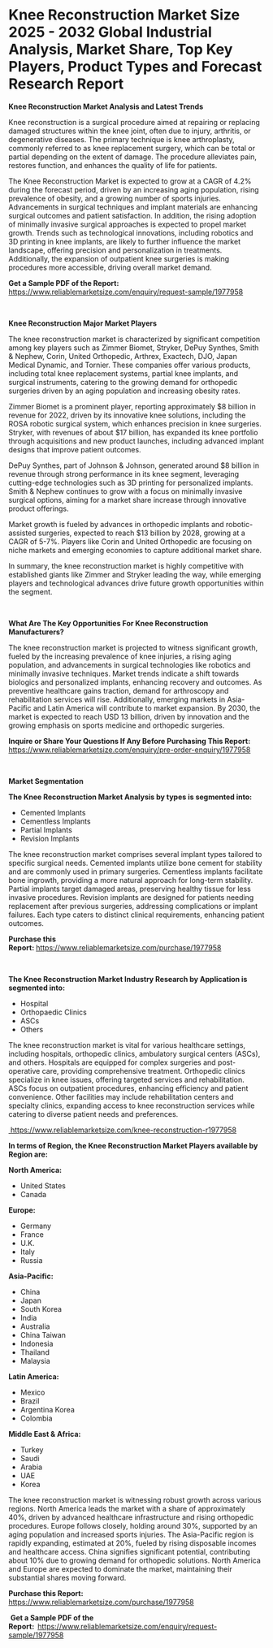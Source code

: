 <p><h1>Knee Reconstruction Market Size 2025 - 2032 Global Industrial Analysis, Market Share, Top Key Players, Product Types and Forecast Research Report</h1></p><p><strong>Knee Reconstruction Market Analysis and Latest Trends</strong></p>
<p><p>Knee reconstruction is a surgical procedure aimed at repairing or replacing damaged structures within the knee joint, often due to injury, arthritis, or degenerative diseases. The primary technique is knee arthroplasty, commonly referred to as knee replacement surgery, which can be total or partial depending on the extent of damage. The procedure alleviates pain, restores function, and enhances the quality of life for patients.</p><p>The Knee Reconstruction Market is expected to grow at a CAGR of 4.2% during the forecast period, driven by an increasing aging population, rising prevalence of obesity, and a growing number of sports injuries. Advancements in surgical techniques and implant materials are enhancing surgical outcomes and patient satisfaction. In addition, the rising adoption of minimally invasive surgical approaches is expected to propel market growth. Trends such as technological innovations, including robotics and 3D printing in knee implants, are likely to further influence the market landscape, offering precision and personalization in treatments. Additionally, the expansion of outpatient knee surgeries is making procedures more accessible, driving overall market demand.</p></p>
<p><strong>Get a Sample PDF of the Report:&nbsp;</strong> <a href="https://www.reliablemarketsize.com/enquiry/request-sample/1977958?utm_campaign=3198&utm_medium=2&utm_source=Github&utm_content=ia&utm_term=13042025&utm_id=knee-reconstruction">https://www.reliablemarketsize.com/enquiry/request-sample/1977958</a></p>
<p>&nbsp;</p>
<p><strong>Knee Reconstruction Major Market Players</strong></p>
<p><p>The knee reconstruction market is characterized by significant competition among key players such as Zimmer Biomet, Stryker, DePuy Synthes, Smith & Nephew, Corin, United Orthopedic, Arthrex, Exactech, DJO, Japan Medical Dynamic, and Tornier. These companies offer various products, including total knee replacement systems, partial knee implants, and surgical instruments, catering to the growing demand for orthopedic surgeries driven by an aging population and increasing obesity rates.</p><p>Zimmer Biomet is a prominent player, reporting approximately $8 billion in revenue for 2022, driven by its innovative knee solutions, including the ROSA robotic surgical system, which enhances precision in knee surgeries. Stryker, with revenues of about $17 billion, has expanded its knee portfolio through acquisitions and new product launches, including advanced implant designs that improve patient outcomes.</p><p>DePuy Synthes, part of Johnson & Johnson, generated around $8 billion in revenue through strong performance in its knee segment, leveraging cutting-edge technologies such as 3D printing for personalized implants. Smith & Nephew continues to grow with a focus on minimally invasive surgical options, aiming for a market share increase through innovative product offerings.</p><p>Market growth is fueled by advances in orthopedic implants and robotic-assisted surgeries, expected to reach $13 billion by 2028, growing at a CAGR of 5-7%. Players like Corin and United Orthopedic are focusing on niche markets and emerging economies to capture additional market share.</p><p>In summary, the knee reconstruction market is highly competitive with established giants like Zimmer and Stryker leading the way, while emerging players and technological advances drive future growth opportunities within the segment.</p></p>
<p>&nbsp;</p>
<p><strong>What Are The Key Opportunities For Knee Reconstruction Manufacturers?</strong></p>
<p><p>The knee reconstruction market is projected to witness significant growth, fueled by the increasing prevalence of knee injuries, a rising aging population, and advancements in surgical technologies like robotics and minimally invasive techniques. Market trends indicate a shift towards biologics and personalized implants, enhancing recovery and outcomes. As preventive healthcare gains traction, demand for arthroscopy and rehabilitation services will rise. Additionally, emerging markets in Asia-Pacific and Latin America will contribute to market expansion. By 2030, the market is expected to reach USD 13 billion, driven by innovation and the growing emphasis on sports medicine and orthopedic surgeries.</p></p>
<p><strong>Inquire or Share Your Questions If Any Before Purchasing This Report:</strong> <a href="https://www.reliablemarketsize.com/enquiry/pre-order-enquiry/1977958?utm_campaign=3198&utm_medium=2&utm_source=Github&utm_content=ia&utm_term=13042025&utm_id=knee-reconstruction">https://www.reliablemarketsize.com/enquiry/pre-order-enquiry/1977958</a></p>
<p>&nbsp;</p>
<p><strong>Market Segmentation</strong></p>
<p><strong>The Knee Reconstruction Market Analysis by types is segmented into:</strong></p>
<p><ul><li>Cemented Implants</li><li>Cementless Implants</li><li>Partial Implants</li><li>Revision Implants</li></ul></p>
<p><p>The knee reconstruction market comprises several implant types tailored to specific surgical needs. Cemented implants utilize bone cement for stability and are commonly used in primary surgeries. Cementless implants facilitate bone ingrowth, providing a more natural approach for long-term stability. Partial implants target damaged areas, preserving healthy tissue for less invasive procedures. Revision implants are designed for patients needing replacement after previous surgeries, addressing complications or implant failures. Each type caters to distinct clinical requirements, enhancing patient outcomes.</p></p>
<p><strong>Purchase this Report:&nbsp;</strong><a href="https://www.reliablemarketsize.com/purchase/1977958?utm_campaign=3198&utm_medium=2&utm_source=Github&utm_content=ia&utm_term=13042025&utm_id=knee-reconstruction">https://www.reliablemarketsize.com/purchase/1977958</a></p>
<p>&nbsp;</p>
<p><strong>The Knee Reconstruction Market Industry Research by Application is segmented into:</strong></p>
<p><ul><li>Hospital</li><li>Orthopaedic Clinics</li><li>ASCs</li><li>Others</li></ul></p>
<p><p>The knee reconstruction market is vital for various healthcare settings, including hospitals, orthopedic clinics, ambulatory surgical centers (ASCs), and others. Hospitals are equipped for complex surgeries and post-operative care, providing comprehensive treatment. Orthopedic clinics specialize in knee issues, offering targeted services and rehabilitation. ASCs focus on outpatient procedures, enhancing efficiency and patient convenience. Other facilities may include rehabilitation centers and specialty clinics, expanding access to knee reconstruction services while catering to diverse patient needs and preferences.</p></p>
<p><a href="https://www.reliablemarketsize.com/knee-reconstruction-r1977958?utm_campaign=3198&utm_medium=2&utm_source=Github&utm_content=ia&utm_term=13042025&utm_id=knee-reconstruction">&nbsp;https://www.reliablemarketsize.com/knee-reconstruction-r1977958</a></p>
<p><strong>In terms of Region, the Knee Reconstruction Market Players available by Region are:</strong></p>
<p>
    <p> <strong> North America: </strong>
        <ul>
            <li>United States</li>
            <li>Canada</li>
        </ul>
        </p> 
    <p> <strong> Europe: </strong>
        <ul>
            <li>Germany</li>
            <li>France</li>
            <li>U.K.</li>
            <li>Italy</li>
            <li>Russia</li>
        </ul>
        </p> 
    <p> <strong> Asia-Pacific: </strong>
        <ul>
            <li>China</li>
            <li>Japan</li>
            <li>South Korea</li>
            <li>India</li>
            <li>Australia</li>
            <li>China Taiwan</li>
            <li>Indonesia</li>
            <li>Thailand</li>
            <li>Malaysia</li>
        </ul>
        </p> 
    <p> <strong> Latin America: </strong>
        <ul>
            <li>Mexico</li>
            <li>Brazil</li>
            <li>Argentina Korea</li>
            <li>Colombia</li>
        </ul>
        </p> 
    <p> <strong> Middle East & Africa: </strong>
        <ul>
            <li>Turkey</li>
            <li>Saudi</li>
            <li>Arabia</li>
            <li>UAE</li>
            <li>Korea</li>
        </ul>
    </p>
    </p>
<p><p>The knee reconstruction market is witnessing robust growth across various regions. North America leads the market with a share of approximately 40%, driven by advanced healthcare infrastructure and rising orthopedic procedures. Europe follows closely, holding around 30%, supported by an aging population and increased sports injuries. The Asia-Pacific region is rapidly expanding, estimated at 20%, fueled by rising disposable incomes and healthcare access. China signifies significant potential, contributing about 10% due to growing demand for orthopedic solutions. North America and Europe are expected to dominate the market, maintaining their substantial shares moving forward.</p></p>
<p><strong>Purchase this Report: </strong><a href="https://www.reliablemarketsize.com/purchase/1977958?utm_campaign=3198&utm_medium=2&utm_source=Github&utm_content=ia&utm_term=13042025&utm_id=knee-reconstruction">https://www.reliablemarketsize.com/purchase/1977958</a></p>
<p>&nbsp;<strong>Get a Sample PDF of the Report:&nbsp;&nbsp;</strong><a href="https://www.reliablemarketsize.com/enquiry/request-sample/1977958?utm_campaign=3198&utm_medium=2&utm_source=Github&utm_content=ia&utm_term=13042025&utm_id=knee-reconstruction">https://www.reliablemarketsize.com/enquiry/request-sample/1977958</a></p>
<p><strong></strong></p>
<p><p></p><p></p><p></p></p>